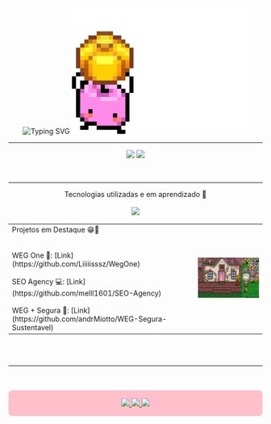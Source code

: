 <div align="center">
  <span>
    <img src="https://readme-typing-svg.herokuapp.com/?font=Fira+Code&size=20&pause=1000&color=EC4899&center=true&vCenter=true&width=600&lines=Olá%2C+eu+sou+a+Melissa!+🐢+🐧;" alt="Typing SVG" />
  </span>
  <span>
    <img src="gif-readme.gif" alt="Lapras GIF" width="350"/>
  </span>
</div>

---

<p align="center">
  <img height="180em" src="https://github-readme-stats.vercel.app/api?username=melll1601&show_icons=true&theme=radical&hide_border=true"/>
  <img height="180em" src="https://github-readme-stats.vercel.app/api/top-langs/?username=melll1601&layout=compact&theme=radical&hide_border=true"/>
</p>

<br>



---



<p align="center">
  Tecnologias utilizadas e em aprendizado 🌟
  
  <br>
  <br>
  <img src="https://skillicons.dev/icons?i=java,python,cpp,html,css,js,arduino,mysql,maven,git,figma,vscode,eclipse&theme=dark" />
</p>


<table>
  <tr>
    <td>
      Projetos em Destaque 😁🌺
      <br>
      <br>
      <br>
      WEG One 🔵: [Link](https://github.com/Liiiiisssz/WegOne)  
      <br>
      <br>
      SEO Agency 💻: [Link](https://github.com/melll1601/SEO-Agency)  
      <br>
      <br>
      WEG + Segura 🔰: [Link](https://github.com/andrMiotto/WEG-Segura-Sustentavel)
    </td>
    <td>
      <img src="stardewValley-readme.gif" alt="Lapras GIF" width="350"/>
    </td>
  </tr>
</table>

<br>
<br>

---

<br>
<br>

<div align="center" style="background:#FFC0CB; border-radius:8px; padding:16px;">
  <a href="https://instagram.com/7nielz" target="_blank">
    <img src="https://img.shields.io/badge/Instagram-@melissarfaela-FFC0CB?style=for-the-badge&logo=instagram&logoColor=FFFFFF" />
  </a>
  <a href="https://github.com/danielSismer" target="_blank">
    <img src="https://img.shields.io/badge/GitHub-melll1601-FFC0CB?style=for-the-badge&logo=github&logoColor=FFFFFF" />
  </a>
  <a href="mailto:daniel.sismer@gmail.com" target="_blank">
    <img src="https://img.shields.io/badge/Email-melissarafaela.es@gmail.com-FFC0CB?style=for-the-badge&logo=gmail&logoColor=FFFFFF" />
  </a>
</div>



<br> 


